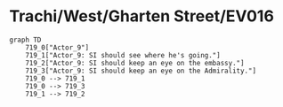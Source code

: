 # Trachi/West/Gharten Street/EV016


```mermaid
graph TD
    719_0["Actor_9"]
    719_1["Actor_9: SI should see where he's going."]
    719_2["Actor_9: SI should keep an eye on the embassy."]
    719_3["Actor_9: SI should keep an eye on the Admirality."]
    719_0 --> 719_1
    719_0 --> 719_3
    719_1 --> 719_2
```